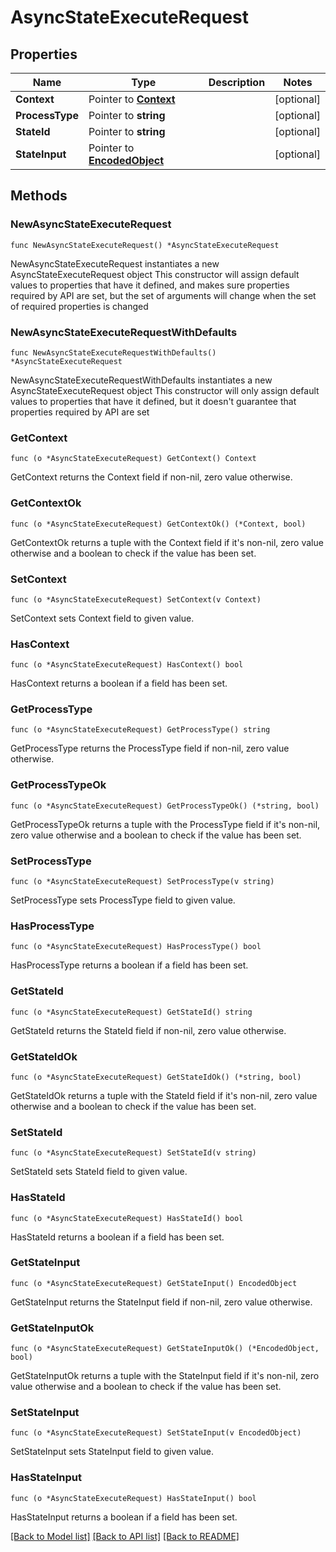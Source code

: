 # AsyncStateExecuteRequest

## Properties

Name | Type | Description | Notes
------------ | ------------- | ------------- | -------------
**Context** | Pointer to [**Context**](Context.md) |  | [optional] 
**ProcessType** | Pointer to **string** |  | [optional] 
**StateId** | Pointer to **string** |  | [optional] 
**StateInput** | Pointer to [**EncodedObject**](EncodedObject.md) |  | [optional] 

## Methods

### NewAsyncStateExecuteRequest

`func NewAsyncStateExecuteRequest() *AsyncStateExecuteRequest`

NewAsyncStateExecuteRequest instantiates a new AsyncStateExecuteRequest object
This constructor will assign default values to properties that have it defined,
and makes sure properties required by API are set, but the set of arguments
will change when the set of required properties is changed

### NewAsyncStateExecuteRequestWithDefaults

`func NewAsyncStateExecuteRequestWithDefaults() *AsyncStateExecuteRequest`

NewAsyncStateExecuteRequestWithDefaults instantiates a new AsyncStateExecuteRequest object
This constructor will only assign default values to properties that have it defined,
but it doesn't guarantee that properties required by API are set

### GetContext

`func (o *AsyncStateExecuteRequest) GetContext() Context`

GetContext returns the Context field if non-nil, zero value otherwise.

### GetContextOk

`func (o *AsyncStateExecuteRequest) GetContextOk() (*Context, bool)`

GetContextOk returns a tuple with the Context field if it's non-nil, zero value otherwise
and a boolean to check if the value has been set.

### SetContext

`func (o *AsyncStateExecuteRequest) SetContext(v Context)`

SetContext sets Context field to given value.

### HasContext

`func (o *AsyncStateExecuteRequest) HasContext() bool`

HasContext returns a boolean if a field has been set.

### GetProcessType

`func (o *AsyncStateExecuteRequest) GetProcessType() string`

GetProcessType returns the ProcessType field if non-nil, zero value otherwise.

### GetProcessTypeOk

`func (o *AsyncStateExecuteRequest) GetProcessTypeOk() (*string, bool)`

GetProcessTypeOk returns a tuple with the ProcessType field if it's non-nil, zero value otherwise
and a boolean to check if the value has been set.

### SetProcessType

`func (o *AsyncStateExecuteRequest) SetProcessType(v string)`

SetProcessType sets ProcessType field to given value.

### HasProcessType

`func (o *AsyncStateExecuteRequest) HasProcessType() bool`

HasProcessType returns a boolean if a field has been set.

### GetStateId

`func (o *AsyncStateExecuteRequest) GetStateId() string`

GetStateId returns the StateId field if non-nil, zero value otherwise.

### GetStateIdOk

`func (o *AsyncStateExecuteRequest) GetStateIdOk() (*string, bool)`

GetStateIdOk returns a tuple with the StateId field if it's non-nil, zero value otherwise
and a boolean to check if the value has been set.

### SetStateId

`func (o *AsyncStateExecuteRequest) SetStateId(v string)`

SetStateId sets StateId field to given value.

### HasStateId

`func (o *AsyncStateExecuteRequest) HasStateId() bool`

HasStateId returns a boolean if a field has been set.

### GetStateInput

`func (o *AsyncStateExecuteRequest) GetStateInput() EncodedObject`

GetStateInput returns the StateInput field if non-nil, zero value otherwise.

### GetStateInputOk

`func (o *AsyncStateExecuteRequest) GetStateInputOk() (*EncodedObject, bool)`

GetStateInputOk returns a tuple with the StateInput field if it's non-nil, zero value otherwise
and a boolean to check if the value has been set.

### SetStateInput

`func (o *AsyncStateExecuteRequest) SetStateInput(v EncodedObject)`

SetStateInput sets StateInput field to given value.

### HasStateInput

`func (o *AsyncStateExecuteRequest) HasStateInput() bool`

HasStateInput returns a boolean if a field has been set.


[[Back to Model list]](../README.md#documentation-for-models) [[Back to API list]](../README.md#documentation-for-api-endpoints) [[Back to README]](../README.md)


